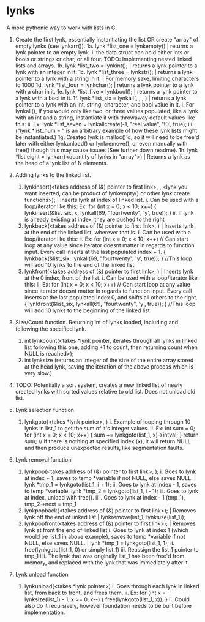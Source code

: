 # lynks
A more pythonic way to work with lists in C.
1. Create the first lynk, essentially instantiating the list OR create "array" of empty lynks (see lynkarr(<size>)).
    1a. lynk *list_one = lynkempty() | returns a lynk pointer to an empty lynk.
        i. the data struct can hold either ints or bools or strings or char, or all four. TODO: Implementing nested linked lists and arrays.
    1b. lynk *list_two = lynkint(<int you would like in this lynk>); | returns a lynk pointer to a lynk with an integer in it.
    1c. lynk *list_three = lynkstr(<str you would like in this lynk>); | returns a lynk pointer to a lynk with a string in it.  | For memory sake, limiting characters to 1000
    1d. lynk *list_four = lynkchar(<char you would like in this lynk>); | returns a lynk pointer to a lynk with a char in it.
    1e. lynk *list_five = lynkbool(<bool you would like in this lynk>); | returns a lynk pointer to a lynk with a bool in it.
    1f. lynk *list_six = lynkall(<int>, <str>, <char>, <bool>) | returns a lynk pointer to a lynk with an int, string, character, and bool value in it.
        i. For lynkall(), if you would only like two, or three values populated, like a lynk with an int and a string, instantiate it with throwaway default values like this:
        ii. Ex:
            lynk *list_seven = lynkallcreate(-1, "real value", '\0', true);
        iii. ("lynk *list_num = " is an arbitrary example of how these lynk lists might be instantiated.)
    1g. Created lynk is malloc()'d, so it will need to be free'd later with either lynkunload() or lynkremove(), or even manually with free() though this may cause issues (See further down readme).
    1h. lynk *list eight = lynkarr(<quantity of lynks in "array">) | Returns a lynk as the head of a lynk list of N elements.

2. Adding lynks to the linked list.
    1. lynkinsert(<takes address of (&) pointer to first link>, <index in list where you want lynk inserted>, <lynk you want inserted, can be product of lynkempty() or other lynk create functions>); | Inserts lynk at index of linked list.
        i. Can be used with a loop/iterator like this:
            Ex:
            for (int x = 0; x < 10; x++)
            {
                lynkinsert(&list_six, x, lynkall(69, "fourtwenty", 'y', true));
            }
        ii. If lynk is already existing at index, they are pushed to the right
    2. lynkback(<takes address of (&) pointer to first link>, <lynk you want inserted>) | Inserts lynk at the end of the linked list, wherever that is.
        i. Can be used with a loop/iterator like this:
        ii. Ex:
            for (int x = 0; x < 10; x++) // Can start loop at any value since iterator doesnt matter in regards to function input. Every call inserts at the last populated index + 1.
            {
                lynkback(&list_six, lynkall(69, "fourtwenty", 'y', true));
            }
            //This loop will add 10 lynks to the end of the linked list
    3. lynkfront(<takes address of (&) pointer to first link>, <lynk you want inserted>) | Inserts lynk at the 0 index, front of the list.
        i. Can be used with a loop/iterator like this:
        ii. Ex:
                for (int x = 0; x < 10; x++) // Can start loop at any value since iterator doesnt matter in regards to function input. Every call inserts at the last populated index 0, and shifts all others to the right.
                {
                    lynkfront(&list_six, lynkall(69, "fourtwenty", 'y', true));
                }
                //This loop will add 10 lynks to the beginning of the linked list

3. Size/Count function. Returning int of lynks loaded, including and following the specified lynk.
    1. int lynkcount(<takes *lynk pointer, iterates through all lynks in linked list following this one, adding +1 to count, then returning count when NULL is reached>);
    2. int lynksize (returns an integer of the size of the entire array stored at the head lynk, saving the iteration of the above process which is very slow.)


4. TODO: Potentially a sort system, creates a new linked list of newly created lynks with sorted values relative to old list. Does not unload old list.

5. Lynk selection function
    1. lynkgoto(<takes *lynk pointer>, <takes index of lynk you would like selected>)
        i. Example of looping through 10 lynks in list_1 to get the sum of it's integer values.
        ii. Ex:
            int sum = 0;
            for (int x = 0; x < 10; x++)
            {
                sum += lynkgoto(list_1, x)->intval;
            }
            return sum;
            // If there is nothing at specified index (x), it will return NULL and then produce unexpected results, like segmentation faults.

6. Lynk removal function
    1. lynkpop(<takes address of (&) pointer to first link>, <takes index in lynk list that lynk is to be removed>);
        i. Goes to lynk at index + 1, saves to temp *variable if not NULL, else saves NULL. | lynk *tmp_1 = lynkgoto(list_1, i + 1);
        ii. Goes to lynk at index - 1, saves to temp *variable. lynk *tmp_2 = lynkgoto(list_1, i - 1);
        iii. Goes to lynk at index, unload with free().
        iiii. Goes to lynk at index - 1 (tmp_1), tmp_2->next = tmp_1
    2. lynkpopback(<takes address of (&) pointer to first link>); | Removes lynk off the end of linked list | lynkremove(list_1, lynksize(list_1));
    3. lynkpopfront(<takes address of (&) pointer to first link>); | Removes lynk at front the end of linked list
        i. Goes to lynk at index 1 (which would be list_1 in above example), saves to temp *variable if not NULL, else saves NULL. | lynk *tmp_1 = lynkgoto(list_1, 1);
        ii. free(lynkgoto(list_1, 0) or simply list_1)
        iii. Reassign the list_1 pointer to tmp_1
        iiii. The lynk that was originally list_1 has been free'd from memory, and replaced with the lynk that was immediately after it.

7. Lynk unload function
    1. lynkunload(<takes *lynk pointer>)
        i. Goes through each lynk in linked list, from back to front, and frees them.
        ii. Ex:
            for (int x = lynksize(list_1) - 1, x >= 0, x--)
            {
                free(lynkgoto(list_1, x));
            }
        ii. Could also do it recursively, however foundation needs to be built before implementation.


